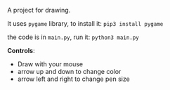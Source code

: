 A project for drawing.

It uses `pygame` library, to install it: `pip3 install pygame`

the code is in `main.py`, run it: `python3 main.py`

**Controls**:

* Draw with your mouse
* arrow up and down to change color
* arrow left and right to change pen size
